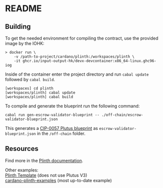 # README

## Building

To get the needed environment for compiling the contract, use the provided image by the IOHK:

```
> docker run \
    -v /path-to-project/cardano/plinth:/workspaces/plinth \
    -it ghcr.io/input-output-hk/devx-devcontainer:x86_64-linux.ghc96-iog
```

Inside of the container enter the project directory and run `cabal update` followed by `cabal build`.

```
[workspaces] cd plinth
[workspaces/plinth] cabal update
[workspaces/plinth] cabal build
```

To compile and generate the blueprint run the following command:

```
cabal run gen-escrow-validator-blueprint -- ./off-chain/escrow-validator-blueprint.json
```

This generates a [CIP-0057 Plutus blueprint](https://cips.cardano.org/cip/CIP-57) as `escrow-validator-blueprint.json` in the `/off-chain` folder.

## Resources

Find more in the [Plinth documentation](https://plutus.cardano.intersectmbo.org/docs/).

Other examples: <br> [Plinth Template](https://github.com/IntersectMBO/plinth-template) (does not use Plutus V3)<br>
[cardano-plinth-examples](https://github.com/lley154/cardano-plinth-examples) (most up-to-date example)
